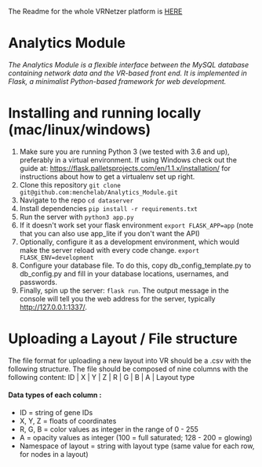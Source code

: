 The Readme for the whole VRNetzer platform is [HERE](https://github.com/menchelab/vrnetzer)

# Analytics Module

*The Analytics Module is a flexible interface between the MySQL database
containing network data and the VR-based front end. It is implemented
in Flask, a minimalist Python-based framework for web development.*

# Installing and running locally (mac/linux/windows)

1. Make sure you are running Python 3 (we tested with 3.6 and up),
   preferably in a virtual environment. If using Windows check out the guide at: https://flask.palletsprojects.com/en/1.1.x/installation/ for instructions about how to get a virtualenv set up right.
1. Clone this repository `git clone git@github.com:menchelab/Analytics_Module.git`
1. Navigate to the repo `cd dataserver`
1. Install dependencies `pip install -r requirements.txt`
1. Run the server with `python3 app.py`
3. If it doesn't work set your flask environment `export FLASK_APP=app` (note that you can
   also use app_lite if you don't want the API)
1. Optionally, configure it as a development environment, which would
   make the server reload with every code change. `export FLASK_ENV=development`
1. Configure your database file. To do this, copy db_config_template.py
   to db_config.py and fill in your database locations, usernames, and
   passwords.
1. Finally, spin up the server: `flask run`. The output message
   in the console will tell you the web address for the server,
   typically http://127.0.0.1:1337/.


# Uploading a Layout / File structure

The file format for uploading a new layout into VR should be a .csv with the following structure.
The file should be composed of nine columns with the following content: ID | X | Y | Z | R | G | B | A | Layout type

#### Data types of each column : 
- ID = string of gene IDs
- X, Y, Z = floats of coordinates
- R, G, B  = color values as integer in the range of 0 - 255
- A = opacity values as integer (100 = full saturated; 128 - 200 = glowing)
- Namespace of layout = string with layout type (same value for each row, for nodes in a layout) 

